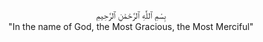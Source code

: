 <p align="center">
بِسْمِ ٱللَّٰهِ ٱلرَّحْمَٰنِ ٱلرَّحِيمِ<br>
      "In the name of God, the Most Gracious, the Most Merciful" </p>
      

